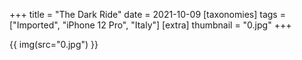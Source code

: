 +++
title = "The Dark Ride"
date = 2021-10-09
[taxonomies]
tags = ["Imported", "iPhone 12 Pro", "Italy"]
[extra]
thumbnail = "0.jpg"
+++

{{ img(src="0.jpg") }}
